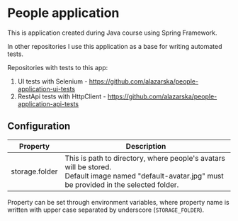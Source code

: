# People application

This is application created during Java course using Spring Framework.

In other repositories I use this application as a base for writing automated tests.

Repositories with tests to this app:

1. UI tests with Selenium - https://github.com/alazarska/people-application-ui-tests
2. RestApi tests with HttpClient - https://github.com/alazarska/people-application-api-tests

## Configuration

| Property       | Description                                                                                                                                           |
|----------------|-------------------------------------------------------------------------------------------------------------------------------------------------------|
| storage.folder | This is path to directory, where people's avatars will be stored. <br/> Default image named "default-avatar.jpg" must be provided in the selected folder. |

Property can be set through environment variables, where property name is written with upper case separated by underscore (`STORAGE_FOLDER`).
